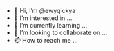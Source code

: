 - 👋 Hi, I’m @ewyqickya
- 👀 I’m interested in ...
- 🌱 I’m currently learning ...
- 💞️ I’m looking to collaborate on ...
- 📫 How to reach me ...

<!---
ewyqickya/ewyqickya is a ✨ special ✨ repository because its `README.md` (this file) appears on your GitHub profile.
You can click the Preview link to take a look at your changes.
--->
